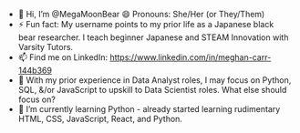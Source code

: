 - 👋 Hi, I’m @MegaMoonBear  😄 Pronouns: She/Her (or They/Them)
- ⚡ Fun fact: My username points to my prior life as a Japanese black bear researcher. I teach beginner Japanese and STEAM Innovation with Varsity Tutors.
- 📫 Find me on LinkedIn: https://www.linkedin.com/in/meghan-carr-144b369 
- 👀 With my prior experience in Data Analyst roles, I may focus on Python, SQL, &/or JavaScript to upskill to Data Scientist roles. What else should focus on?
- 🌱 I’m currently learning Python - already started learning rudimentary HTML, CSS, JavaScript, React, and Python. 


<!---
MegaMoonBear/MegaMoonBear is a ✨ special ✨ repository because its `README.md` (this file) appears on your GitHub profile.
You can click the Preview link to take a look at your changes.
--->
